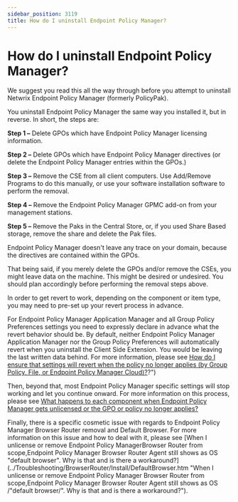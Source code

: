 ```yaml
---
sidebar_position: 3119
title: How do I uninstall Endpoint Policy Manager?
---
```


# How do I uninstall Endpoint Policy Manager?

We suggest you read this all the way through before you attempt to uninstall Netwrix Endpoint Policy Manager (formerly PolicyPak).

You uninstall Endpoint Policy Manager the same way you installed it, but in reverse. In short, the steps are:

**Step 1 –** Delete GPOs which have Endpoint Policy Manager licensing information.

**Step 2 –** Delete GPOs which have Endpoint Policy Manager directives (or delete the Endpoint Policy Manager entries within the GPOs.)

**Step 3 –** Remove the CSE from all client computers. Use Add/Remove Programs to do this manually, or use your software installation software to perform the removal.

**Step 4 –** Remove the Endpoint Policy Manager GPMC add-on from your management stations.

**Step 5 –** Remove the Paks in the Central Store, or, if you used Share Based storage, remove the share and delete the Pak files.

Endpoint Policy Manager doesn't leave any trace on your domain, because the directives are contained within the GPOs.

That being said, if you merely delete the GPOs and/or remove the CSEs, you might leave data on the machine. This might be desired or undesired. You should plan accordingly before performing the removal steps above.

In order to get revert to work, depending on the component or item type, you may need to pre-set up your revert process in advance.

For Endpoint Policy Manager Application Manager and all Group Policy Preferences settings you need to expressly declare in advance what the revert behavior should be. By default, neither Endpoint Policy Manager Application Manager nor the Group Policy Preferences will automatically revert when you uninstall the Client Side Extension. You would be leaving the last written data behind. For more information, please see [How do I ensure that settings will revert when the policy no longer applies (by Group Policy, File, or Endpoint Policy Manager Cloud)?](../Troubleshooting/SettingsRevert)?")

Then, beyond that, most Endpoint Policy Manager specific settings will stop working and let you continue onward. For more information on this process, please see [What happens to each component when Endpoint Policy Manager gets unlicensed or the GPO or policy no longer applies?](../License/Unlicense/Components "What happens to each component when Endpoint Policy Manager gets unlicensed or the GPO or policy no longer applies?")

Finally, there is a specific cosmetic issue with regards to Endpoint Policy Manager Browser Router removal and Default Browser. For more information on this issue and how to deal with it, please see [When I unlicense or remove Endpoint Policy ManagerBrowser Router from scope,Endpoint Policy Manager Browser Router Agent still shows as OS "default browser". Why is that and is there a workaround?](../Troubleshooting/BrowserRouter/Install/DefaultBrowser.htm "When I unlicense or remove Endpoint Policy Manager Browser Router from scope,Endpoint Policy Manager Browser Router Agent still shows as OS /"default browser/". Why is that and is there a workaround?").